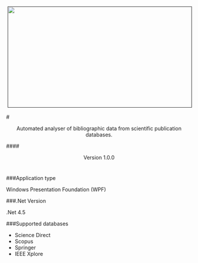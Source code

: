 <!-- # AnalyzerDatabase -->

<p align="center">
  <a href=""><img src="https://github.com/krzysztof-mlynarski/AnalyzerDatabase/blob/master/AnalyzerDatabase/Assets/Logo/AnalyzerDatabaseLogo.png" height="275" width="500"/></a>
</p>

#<p align="center">Automated analyser of bibliographic data from scientific publication databases.</p> 
####<p align="center">Version 1.0.0</p>
#
###Application type

Windows Presentation Foundation (WPF)

###.Net Version

.Net 4.5

###Supported databases

- Science Direct
- Scopus
- Springer
- IEEE Xplore

#
